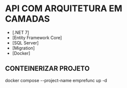 # API COM ARQUITETURA EM CAMADAS 

- [.NET 7]
- [Entity Framework Core]
- [SQL Server]
- [Migration]
- [Docker]


## CONTEINERIZAR PROJETO

docker compose --project-name emprefunc up -d
